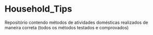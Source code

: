 # Household_Tips
Repositório contendo métodos de atividades domésticas realizados de maneira correta (todos os métodos testados e comprovados)
